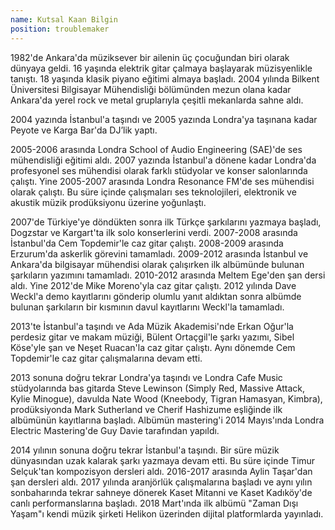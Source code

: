 ```yaml
---
name: Kutsal Kaan Bilgin
position: troublemaker
---
```


1982'de Ankara'da müziksever bir ailenin üç çocuğundan biri olarak dünyaya geldi. 16 yaşında elektrik gitar çalmaya başlayarak müzisyenlikle tanıştı. 18 yaşında klasik piyano eğitimi almaya başladı. 2004 yılında Bilkent Üniversitesi Bilgisayar Mühendisliği bölümünden mezun olana kadar Ankara'da yerel rock ve metal gruplarıyla çeşitli mekanlarda sahne aldı.

2004 yazında İstanbul'a taşındı ve 2005 yazında Londra'ya taşınana kadar Peyote ve Karga Bar'da DJ’lik yaptı.

2005-2006 arasında Londra School of Audio Engineering (SAE)'de ses mühendisliği eğitimi aldı. 2007 yazında İstanbul'a dönene kadar Londra'da profesyonel ses mühendisi olarak farklı stüdyolar ve konser salonlarında çalıştı. Yine 2005-2007 arasında Londra Resonance FM'de ses mühendisi olarak çalıştı. Bu süre içinde çalışmaları ses teknolojileri, elektronik ve akustik müzik prodüksiyonu üzerine yoğunlaştı.

2007'de Türkiye'ye döndükten sonra ilk Türkçe şarkılarını yazmaya başladı, Dogzstar ve Kargart'ta ilk solo konserlerini verdi. 2007-2008 arasında İstanbul'da Cem Topdemir'le caz gitar çalıştı. 2008-2009 arasında Erzurum'da askerlik görevini tamamladı. 2009-2012 arasında İstanbul ve Ankara'da bilgisayar mühendisi olarak çalışırken ilk albümünde bulunan şarkıların yazımını tamamladı. 2010-2012 arasında Meltem Ege'den şan dersi aldı. Yine 2012'de Mike Moreno'yla caz gitar çalıştı. 2012 yılında Dave Weckl'a demo kayıtlarını gönderip olumlu yanıt aldıktan sonra albümde bulunan şarkıların bir kısmının davul kayıtlarını Weckl'la tamamladı.

2013'te İstanbul'a taşındı ve Ada Müzik Akademisi'nde Erkan Oğur'la perdesiz gitar ve makam müziği, Bülent Ortaçgil'le şarkı yazımı, Sibel Köse'yle şan ve Neşet Ruacan'la caz gitar çalıştı. Aynı dönemde Cem Topdemir'le caz gitar çalışmalarına devam etti.

2013 sonuna doğru tekrar Londra'ya taşındı ve Londra Cafe Music stüdyolarında bas gitarda Steve Lewinson (Simply Red, Massive Attack, Kylie Minogue), davulda Nate Wood (Kneebody, Tigran Hamasyan, Kimbra), prodüksiyonda Mark Sutherland ve Cherif Hashizume eşliğinde ilk albümünün kayıtlarına başladı. Albümün mastering'i 2014 Mayıs'ında Londra Electric Mastering'de Guy Davie tarafından yapıldı.

2014 yılının sonuna doğru tekrar İstanbul'a taşındı. Bir süre müzik dünyasından uzak kalarak şarkı yazmaya devam etti. Bu süre içinde Timur Selçuk'tan kompozisyon dersleri aldı. 2016-2017 arasında Aylin Taşar'dan şan dersleri aldı. 2017 yılında aranjörlük çalışmalarına başladı ve aynı yılın sonbaharında tekrar sahneye dönerek Kaset Mitanni ve Kaset Kadıköy'de canlı performanslarına başladı. 2018 Mart'ında ilk albümü "Zaman Dışı Yaşam"ı kendi müzik şirketi Helikon üzerinden dijital platformlarda yayınladı. 

